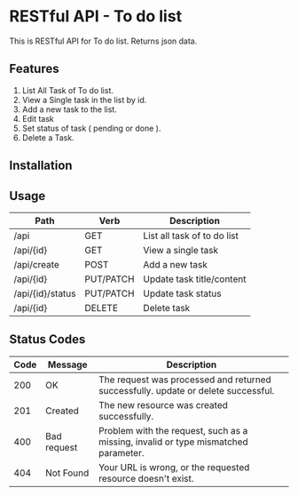 # RESTful API - To do list

This is RESTful API for To do list.
Returns json data.

## Features
1. List All Task of To do list.
2. View a Single task in the list by id.
3. Add a new task to the list.
4. Edit task 
5. Set status of task ( pending or done ).
6. Delete a Task.




## Installation


## Usage

| Path        		| Verb 		| Description  					|
| ----------------- | --------- | -----------------------------	|
| /api     			| GET 		| List all task of to do list	|
| /api/{id}     	| GET		| View a single task 			|
| /api/create   	| POST		| Add a new task 				|
| /api/{id} 		| PUT/PATCH | Update task title/content 	|
| /api/{id}/status 	| PUT/PATCH | Update task status 			|
| /api/{id} 		| DELETE  	| Delete task 					|






## Status Codes
| Code  | Message 		| Description																		|
| ------| ------------- | ---------------------------------------------------------------------------------	|
| 200	| OK 			| The request was processed and returned successfully. update or delete successful.	|
| 201   | Created		| The new resource was created successfully.										|
| 400  	| Bad request 	| Problem with the request, such as a missing, invalid or type mismatched parameter.|
| 404  	| Not Found 	| Your URL is wrong, or the requested resource doesn't exist. 						|

